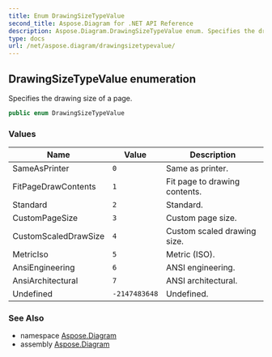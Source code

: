 ```yaml
---
title: Enum DrawingSizeTypeValue
second_title: Aspose.Diagram for .NET API Reference
description: Aspose.Diagram.DrawingSizeTypeValue enum. Specifies the drawing size of a page
type: docs
url: /net/aspose.diagram/drawingsizetypevalue/
---
```

## DrawingSizeTypeValue enumeration

Specifies the drawing size of a page.

```csharp
public enum DrawingSizeTypeValue
```

### Values

| Name | Value | Description |
| --- | --- | --- |
| SameAsPrinter | `0` | Same as printer. |
| FitPageDrawContents | `1` | Fit page to drawing contents. |
| Standard | `2` | Standard. |
| CustomPageSize | `3` | Custom page size. |
| CustomScaledDrawSize | `4` | Custom scaled drawing size. |
| MetricIso | `5` | Metric (ISO). |
| AnsiEngineering | `6` | ANSI engineering. |
| AnsiArchitectural | `7` | ANSI architectural. |
| Undefined | `-2147483648` | Undefined. |

### See Also

* namespace [Aspose.Diagram](../../aspose.diagram/)
* assembly [Aspose.Diagram](../../)


